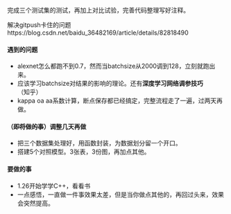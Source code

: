完成三个测试集的测试，再加上对比试验，完善代码整理写好注释。

解决gitpush卡住的问题https://blog.csdn.net/baidu_36482169/article/details/82818490

#### 遇到的问题

- alexnet怎么都跑不到0.7，然而当batchsize从2000调到128，立刻就跑出来。
- 应该学习batchsize对结果的影响的理论。还有**深度学习网络调参技巧**（知乎）
- kappa oa aa系数计算，断点保存都已经搞定，完整流程走了一遍，过两天再做。

#### （~~即将做的事~~）调整几天再做

- 把三个数据集处理好，用函数封装，为数据划分留一个开口。
- 搭建5个对照模型。3张表，3份图，再加点其他。

#### 要做的事

- 1.26开始学学C++，看看书
- 一点感悟，一直做一件事效果太差，但是当你做点其他的，再回过头来，效果会突然提高。